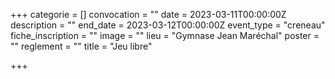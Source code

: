 +++
categorie = []
convocation = ""
date = 2023-03-11T00:00:00Z
description = ""
end_date = 2023-03-12T00:00:00Z
event_type = "creneau"
fiche_inscription = ""
image = ""
lieu = "Gymnase Jean Maréchal"
poster = ""
reglement = ""
title = "Jeu libre"

+++
        